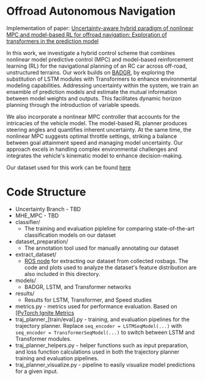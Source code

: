 # Offroad Autonomous Navigation 

Implementation of paper: [Uncertainty-aware hybrid paradigm of nonlinear MPC and model-based RL for offroad navigation: Exploration of transformers in the prediction model](https://github.com/FARAZLOTFI/offroad_autonomous_navigation)

In this work, we investigate a hybrid control scheme that combines nonlinear model predictive control (MPC) and model-based reinforcement learning (RL) for the navigational planning of an RC car across off-road, unstructured terrains. Our work builds on [BADGR](https://github.com/gkahn13/badgr), by exploring the substitution of LSTM modules with Transformers to enhance environmental modeling capabilities. Addressing uncertainty within the system, we train an ensemble of prediction models and estimate the mutual information between model weights and outputs. This facilitates dynamic horizon planning through the introduction of variable speeds. 

We also incorporate a nonlinear MPC controller that accounts for the intricacies of the vehicle model. The model-based RL planner produces steering angles and quantifies inherent uncertainty. At the same time, the nonlinear MPC suggests optimal throttle settings, striking a balance between goal attainment speed and managing model uncertainty. Our approach excels in handling complex environmental challenges and integrates the vehicle's kinematic model to enhance decision-making.

Our dataset used for this work can be found [here](https://github.com/FARAZLOTFI/offroad_autonomous_navigation)

# Code Structure
* Uncertainty Branch - TBD
* MHE_MPC - TBD
* classifier/
  * The training and evaluation pipleline for comparing state-of-the-art classification models on our dataset
* dataset_preparation/
  * The annotation tool used for manually annotating our dataset
* extract_dataset/
  * [ROS node](https://github.com/FARAZLOTFI/offroad_autonomous_navigation/blob/main/extract_dataset/rc_subscriber_node.py) for extracting our dataset from collected rosbags. The code and plots used to analyze the dataset's feature distribution are also included in this directory. 
* models/
  * BADGR, LSTM, and Transformer networks
* results/
  * Results for LSTM, Transformer, and Speed studies
* metrics.py - metrics used for performance evaluation. Based on [[PyTorch Ignite Metrics](https://pytorch.org/ignite/index.html)
* traj_planner_[train/eval].py - training, and evaluation pipelines for the trajectory planner. Replace `seq_encoder = LSTMSeqModel(...)` with `seq_encoder = TransformerSeqModel(...)` to switch between LSTM and Transformer modules.
* traj_planner_helpers.py - helper functions such as input preparation, and loss function calculations used in both the trajectory planner training and evaluation pipelines.
* traj_planner_visualize.py - pipeline to easily visualize model predictions for a given input. 
